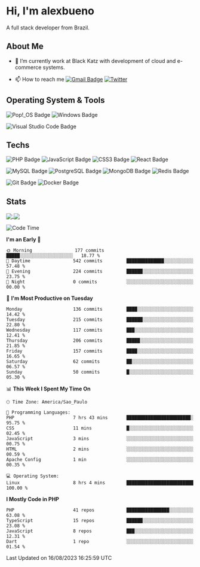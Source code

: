 # Hi, I'm alexbueno

A full stack developer from Brazil.

## About Me

- 🌱 I’m currently work at Black Katz with development of cloud and e-commerce systems.

- 📫 How to reach me [![Gmail Badge](https://img.shields.io/badge/-gmail-c14438?style=for-the-badge&logo=Gmail&logoColor=ffffff)](mailto:alexsandrofbueno@gmail.com) [![Twitter](https://img.shields.io/badge/twitter-1DA1F2.svg?style=for-the-badge&logo=twitter&logoColor=ffffff)](https://twitter.com/Alex_Bueno_7)

## Operating System & Tools

![Pop!_OS Badge](https://img.shields.io/badge/Pop!__OS-48B9C7?logo=popos&logoColor=fff&style=flat)
![Windows Badge](https://img.shields.io/badge/Windows-0078D6?logo=windows&logoColor=fff&style=flat)

![Visual Studio Code Badge](https://img.shields.io/badge/Visual%20Studio%20Code-007ACC?logo=visualstudiocode&logoColor=fff&style=flat)

## Techs

![PHP Badge](https://img.shields.io/badge/PHP-777BB4?logo=php&logoColor=fff&style=flat)
![JavaScript Badge](https://img.shields.io/badge/JavaScript-F7DF1E?logo=javascript&logoColor=000&style=flat)
![CSS3 Badge](https://img.shields.io/badge/CSS3-1572B6?logo=css3&logoColor=fff&style=flat)
![React Badge](https://img.shields.io/badge/React-61DAFB?logo=react&logoColor=000&style=flat)

![MySQL Badge](https://img.shields.io/badge/MySQL-4479A1?logo=mysql&logoColor=fff&style=flat)
![PostgreSQL Badge](https://img.shields.io/badge/PostgreSQL-4169E1?logo=postgresql&logoColor=fff&style=flat)
![MongoDB Badge](https://img.shields.io/badge/MongoDB-47A248?logo=mongodb&logoColor=fff&style=flat)
![Redis Badge](https://img.shields.io/badge/Redis-DC382D?logo=redis&logoColor=fff&style=flat)

![Git Badge](https://img.shields.io/badge/Git-F05032?logo=git&logoColor=fff&style=flat)
![Docker Badge](https://img.shields.io/badge/Docker-2496ED?logo=docker&logoColor=fff&style=flat)


## Stats

<a href="https://github.com/anuraghazra/github-readme-stats">
  <img align="center" src="https://github-readme-stats.vercel.app/api?username=alexbueno7&hide=contribs,prs&show_icons=true&theme=radical" />
</a>
<a href="https://github.com/anuraghazra/convoychat">
  <img align="center" src="https://github-readme-stats.vercel.app/api/top-langs/?username=alexbueno7" />
</a>

<!--START_SECTION:waka-->
![Code Time](http://img.shields.io/badge/Code%20Time-785%20hrs%205%20mins-blue)

**I'm an Early 🐤** 

```text
🌞 Morning                177 commits         █████░░░░░░░░░░░░░░░░░░░░   18.77 % 
🌆 Daytime                542 commits         ██████████████░░░░░░░░░░░   57.48 % 
🌃 Evening                224 commits         ██████░░░░░░░░░░░░░░░░░░░   23.75 % 
🌙 Night                  0 commits           ░░░░░░░░░░░░░░░░░░░░░░░░░   00.00 % 
```
📅 **I'm Most Productive on Tuesday** 

```text
Monday                   136 commits         ████░░░░░░░░░░░░░░░░░░░░░   14.42 % 
Tuesday                  215 commits         ██████░░░░░░░░░░░░░░░░░░░   22.80 % 
Wednesday                117 commits         ███░░░░░░░░░░░░░░░░░░░░░░   12.41 % 
Thursday                 206 commits         █████░░░░░░░░░░░░░░░░░░░░   21.85 % 
Friday                   157 commits         ████░░░░░░░░░░░░░░░░░░░░░   16.65 % 
Saturday                 62 commits          ██░░░░░░░░░░░░░░░░░░░░░░░   06.57 % 
Sunday                   50 commits          █░░░░░░░░░░░░░░░░░░░░░░░░   05.30 % 
```


📊 **This Week I Spent My Time On** 

```text
🕑︎ Time Zone: America/Sao_Paulo

💬 Programming Languages: 
PHP                      7 hrs 43 mins       ████████████████████████░   95.75 % 
CSS                      11 mins             █░░░░░░░░░░░░░░░░░░░░░░░░   02.45 % 
JavaScript               3 mins              ░░░░░░░░░░░░░░░░░░░░░░░░░   00.75 % 
HTML                     2 mins              ░░░░░░░░░░░░░░░░░░░░░░░░░   00.59 % 
Apache Config            1 min               ░░░░░░░░░░░░░░░░░░░░░░░░░   00.35 % 

💻 Operating System: 
Linux                    8 hrs 4 mins        █████████████████████████   100.00 % 
```

**I Mostly Code in PHP** 

```text
PHP                      41 repos            ████████████████░░░░░░░░░   63.08 % 
TypeScript               15 repos            ██████░░░░░░░░░░░░░░░░░░░   23.08 % 
JavaScript               8 repos             ███░░░░░░░░░░░░░░░░░░░░░░   12.31 % 
Dart                     1 repo              ░░░░░░░░░░░░░░░░░░░░░░░░░   01.54 % 
```




 Last Updated on 16/08/2023 16:25:59 UTC
<!--END_SECTION:waka-->
